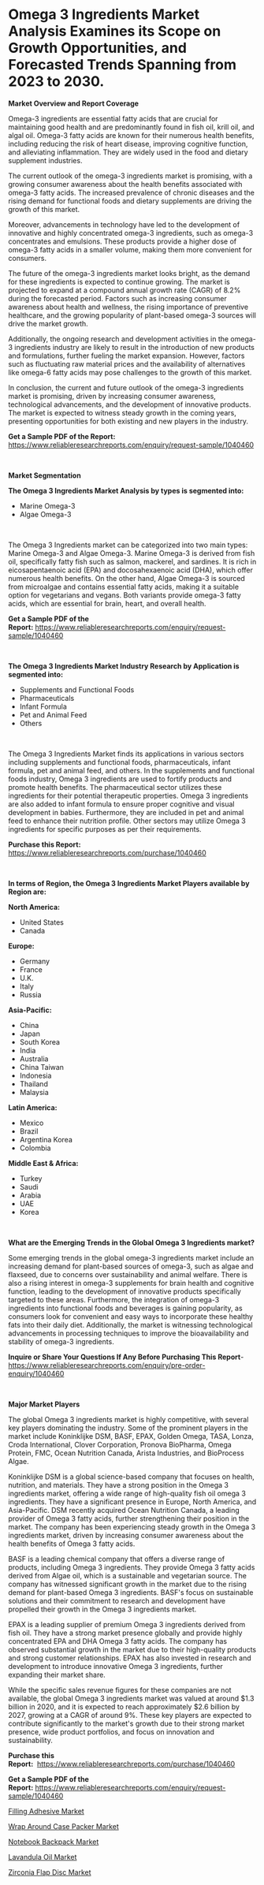 <p><h1>Omega 3 Ingredients Market Analysis Examines its Scope on Growth Opportunities, and Forecasted Trends Spanning from 2023 to 2030.</h1></p><p><strong>Market Overview and Report Coverage</strong></p>
<p><p>Omega-3 ingredients are essential fatty acids that are crucial for maintaining good health and are predominantly found in fish oil, krill oil, and algal oil. Omega-3 fatty acids are known for their numerous health benefits, including reducing the risk of heart disease, improving cognitive function, and alleviating inflammation. They are widely used in the food and dietary supplement industries.</p><p>The current outlook of the omega-3 ingredients market is promising, with a growing consumer awareness about the health benefits associated with omega-3 fatty acids. The increased prevalence of chronic diseases and the rising demand for functional foods and dietary supplements are driving the growth of this market.</p><p>Moreover, advancements in technology have led to the development of innovative and highly concentrated omega-3 ingredients, such as omega-3 concentrates and emulsions. These products provide a higher dose of omega-3 fatty acids in a smaller volume, making them more convenient for consumers.</p><p>The future of the omega-3 ingredients market looks bright, as the demand for these ingredients is expected to continue growing. The market is projected to expand at a compound annual growth rate (CAGR) of 8.2% during the forecasted period. Factors such as increasing consumer awareness about health and wellness, the rising importance of preventive healthcare, and the growing popularity of plant-based omega-3 sources will drive the market growth.</p><p>Additionally, the ongoing research and development activities in the omega-3 ingredients industry are likely to result in the introduction of new products and formulations, further fueling the market expansion. However, factors such as fluctuating raw material prices and the availability of alternatives like omega-6 fatty acids may pose challenges to the growth of this market.</p><p>In conclusion, the current and future outlook of the omega-3 ingredients market is promising, driven by increasing consumer awareness, technological advancements, and the development of innovative products. The market is expected to witness steady growth in the coming years, presenting opportunities for both existing and new players in the industry.</p></p>
<p><strong>Get a Sample PDF of the Report:</strong> <a href="https://www.reliableresearchreports.com/enquiry/request-sample/1040460">https://www.reliableresearchreports.com/enquiry/request-sample/1040460</a></p>
<p>&nbsp;</p>
<p><strong>Market Segmentation</strong></p>
<p><strong>The Omega 3 Ingredients Market Analysis by types is segmented into:</strong></p>
<p><ul><li>Marine Omega-3</li><li>Algae Omega-3</li></ul></p>
<p>&nbsp;</p>
<p><p>The Omega 3 Ingredients market can be categorized into two main types: Marine Omega-3 and Algae Omega-3. Marine Omega-3 is derived from fish oil, specifically fatty fish such as salmon, mackerel, and sardines. It is rich in eicosapentaenoic acid (EPA) and docosahexaenoic acid (DHA), which offer numerous health benefits. On the other hand, Algae Omega-3 is sourced from microalgae and contains essential fatty acids, making it a suitable option for vegetarians and vegans. Both variants provide omega-3 fatty acids, which are essential for brain, heart, and overall health.</p></p>
<p><strong>Get a Sample PDF of the Report:</strong>&nbsp;<a href="https://www.reliableresearchreports.com/enquiry/request-sample/1040460">https://www.reliableresearchreports.com/enquiry/request-sample/1040460</a></p>
<p>&nbsp;</p>
<p><strong>The Omega 3 Ingredients Market Industry Research by Application is segmented into:</strong></p>
<p><ul><li>Supplements and Functional Foods</li><li>Pharmaceuticals</li><li>Infant Formula</li><li>Pet and Animal Feed</li><li>Others</li></ul></p>
<p>&nbsp;</p>
<p><p>The Omega 3 Ingredients Market finds its applications in various sectors including supplements and functional foods, pharmaceuticals, infant formula, pet and animal feed, and others. In the supplements and functional foods industry, Omega 3 ingredients are used to fortify products and promote health benefits. The pharmaceutical sector utilizes these ingredients for their potential therapeutic properties. Omega 3 ingredients are also added to infant formula to ensure proper cognitive and visual development in babies. Furthermore, they are included in pet and animal feed to enhance their nutrition profile. Other sectors may utilize Omega 3 ingredients for specific purposes as per their requirements.</p></p>
<p><strong>Purchase this Report:</strong>&nbsp; <a href="https://www.reliableresearchreports.com/purchase/1040460">https://www.reliableresearchreports.com/purchase/1040460</a></p>
<p>&nbsp;</p>
<p><strong>In terms of Region, the Omega 3 Ingredients Market Players available by Region are:</strong></p>
<p>
    <p> <strong> North America: </strong>
        <ul>
            <li>United States</li>
            <li>Canada</li>
        </ul>
        </p> 
    <p> <strong> Europe: </strong>
        <ul>
            <li>Germany</li>
            <li>France</li>
            <li>U.K.</li>
            <li>Italy</li>
            <li>Russia</li>
        </ul>
        </p> 
    <p> <strong> Asia-Pacific: </strong>
        <ul>
            <li>China</li>
            <li>Japan</li>
            <li>South Korea</li>
            <li>India</li>
            <li>Australia</li>
            <li>China Taiwan</li>
            <li>Indonesia</li>
            <li>Thailand</li>
            <li>Malaysia</li>
        </ul>
        </p> 
    <p> <strong> Latin America: </strong>
        <ul>
            <li>Mexico</li>
            <li>Brazil</li>
            <li>Argentina Korea</li>
            <li>Colombia</li>
        </ul>
        </p> 
    <p> <strong> Middle East & Africa: </strong>
        <ul>
            <li>Turkey</li>
            <li>Saudi</li>
            <li>Arabia</li>
            <li>UAE</li>
            <li>Korea</li>
        </ul>
    </p>
    </p>
<p>&nbsp;</p>
<p><strong>What are the Emerging Trends in the Global Omega 3 Ingredients market?</strong></p>
<p><p>Some emerging trends in the global omega-3 ingredients market include an increasing demand for plant-based sources of omega-3, such as algae and flaxseed, due to concerns over sustainability and animal welfare. There is also a rising interest in omega-3 supplements for brain health and cognitive function, leading to the development of innovative products specifically targeted to these areas. Furthermore, the integration of omega-3 ingredients into functional foods and beverages is gaining popularity, as consumers look for convenient and easy ways to incorporate these healthy fats into their daily diet. Additionally, the market is witnessing technological advancements in processing techniques to improve the bioavailability and stability of omega-3 ingredients.</p></p>
<p><strong>Inquire or Share Your Questions If Any Before Purchasing This Report</strong>- <a href="https://www.reliableresearchreports.com/enquiry/pre-order-enquiry/1040460">https://www.reliableresearchreports.com/enquiry/pre-order-enquiry/1040460</a></p>
<p>&nbsp;</p>
<p><strong>Major Market Players</strong></p>
<p><p>The global Omega 3 ingredients market is highly competitive, with several key players dominating the industry. Some of the prominent players in the market include Koninklijke DSM, BASF, EPAX, Golden Omega, TASA, Lonza, Croda International, Clover Corporation, Pronova BioPharma, Omega Protein, FMC, Ocean Nutrition Canada, Arista Industries, and BioProcess Algae.</p><p>Koninklijke DSM is a global science-based company that focuses on health, nutrition, and materials. They have a strong position in the Omega 3 ingredients market, offering a wide range of high-quality fish oil omega 3 ingredients. They have a significant presence in Europe, North America, and Asia-Pacific. DSM recently acquired Ocean Nutrition Canada, a leading provider of Omega 3 fatty acids, further strengthening their position in the market. The company has been experiencing steady growth in the Omega 3 ingredients market, driven by increasing consumer awareness about the health benefits of Omega 3 fatty acids.</p><p>BASF is a leading chemical company that offers a diverse range of products, including Omega 3 ingredients. They provide Omega 3 fatty acids derived from Algae oil, which is a sustainable and vegetarian source. The company has witnessed significant growth in the market due to the rising demand for plant-based Omega 3 ingredients. BASF's focus on sustainable solutions and their commitment to research and development have propelled their growth in the Omega 3 ingredients market.</p><p>EPAX is a leading supplier of premium Omega 3 ingredients derived from fish oil. They have a strong market presence globally and provide highly concentrated EPA and DHA Omega 3 fatty acids. The company has observed substantial growth in the market due to their high-quality products and strong customer relationships. EPAX has also invested in research and development to introduce innovative Omega 3 ingredients, further expanding their market share.</p><p>While the specific sales revenue figures for these companies are not available, the global Omega 3 ingredients market was valued at around $1.3 billion in 2020, and it is expected to reach approximately $2.6 billion by 2027, growing at a CAGR of around 9%. These key players are expected to contribute significantly to the market's growth due to their strong market presence, wide product portfolios, and focus on innovation and sustainability.</p></p>
<p><strong>Purchase this Report:</strong>&nbsp;&nbsp;<a href="https://www.reliableresearchreports.com/purchase/1040460">https://www.reliableresearchreports.com/purchase/1040460</a></p>
<p></p>
<p><strong>Get a Sample PDF of the Report:</strong>&nbsp;<a href="https://www.reliableresearchreports.com/enquiry/request-sample/1040460">https://www.reliableresearchreports.com/enquiry/request-sample/1040460</a></p>
<p><p><a href="https://github.com/ashepherd82/Market-Research-Report-List-1/blob/main/filling-adhesive-market.md">Filling Adhesive Market</a></p><p><a href="https://medium.com/@taniawisozk2023/wrap-around-case-packer-market-size-cagr-trends-2024-2030-63fcd7f1f2fc">Wrap Around Case Packer Market</a></p><p><a href="https://medium.com/@efrainhaley/notebook-backpack-market-competitive-analysis-market-trends-and-forecast-to-2030-2abf30d97f6d">Notebook Backpack Market</a></p><p><a href="https://github.com/FassouRP/Market-Research-Report-List-1/blob/main/lavandula-oil-market.md">Lavandula Oil Market</a></p><p><a href="https://medium.com/@sigridrobel/zirconia-flap-disc-market-insights-into-market-cagr-market-trends-and-growth-strategies-fef525993f0d">Zirconia Flap Disc Market</a></p></p>